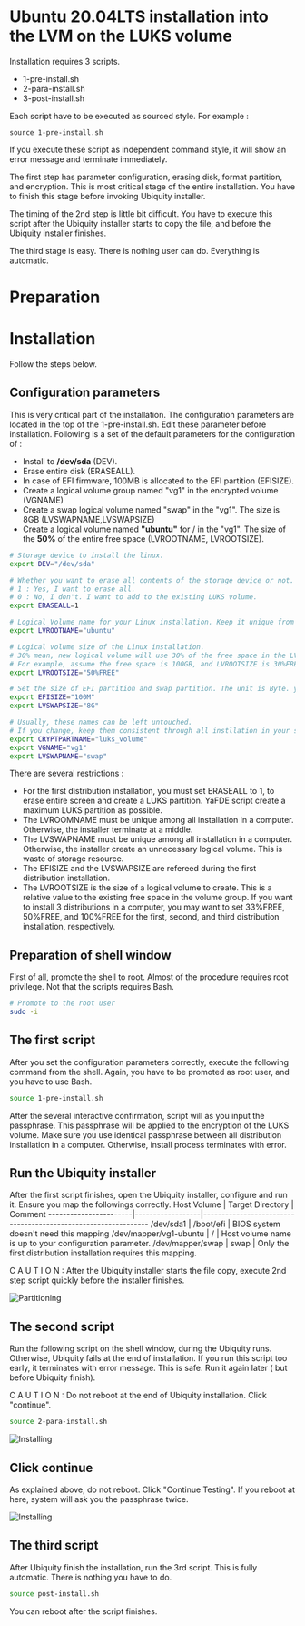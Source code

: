 # Ubuntu 20.04LTS installation into the LVM on the LUKS volume

Installation requires 3 scripts. 
 
- 1-pre-install.sh
- 2-para-install.sh
- 3-post-install.sh

Each script have to be executed as sourced style. For example :
```shell
source 1-pre-install.sh
```
If you execute these script as independent command style, it will show an error message and terminate immediately. 

The first step has parameter configuration, erasing disk, format partition, and encryption. This is most critical stage of the entire installation. You have to finish this stage before invoking Ubiquity installer. 

The timing of the 2nd step is little bit difficult. You have to execute this script after the Ubiquity installer starts to copy the file, and before the Ubiquity installer finishes. 

The third stage is easy. There is nothing user can do. Everything is automatic. 
# Preparation

# Installation
Follow the steps below. 

## Configuration parameters
This is very critical part of the installation. The configuration parameters are located in the top of the 1-pre-install.sh. Edit these parameter before installation. Following is a set of the default parameters for the configuration of : 
- Install to  **/dev/sda** (DEV).
- Erase entire disk (ERASEALL).
- In case of EFI firmware, 100MB is allocated to the EFI partition (EFISIZE).
- Create a logical volume group named "vg1" in the encrypted volume (VGNAME)
- Create a swap logical volume named "swap" in the "vg1". The size is 8GB (LVSWAPNAME,LVSWAPSIZE)
- Create a logical volume named **"ubuntu"** for / in the "vg1". The size of the **50%** of the entire free space (LVROOTNAME, LVROOTSIZE).

```bash
# Storage device to install the linux.  
export DEV="/dev/sda"

# Whether you want to erase all contents of the storage device or not.
# 1 : Yes, I want to erase all.
# 0 : No, I don't. I want to add to the existing LUKS volume. 
export ERASEALL=1

# Logical Volume name for your Linux installation. Keep it unique from other distribution.
export LVROOTNAME="ubuntu"

# Logical volume size of the Linux installation.
# 30% mean, new logical volume will use 30% of the free space in the LVM volume group.
# For example, assume the free space is 100GB, and LVROOTSIZE is 30%FREE. Script will create 30GB logical volume.  
export LVROOTSIZE="50%FREE"

# Set the size of EFI partition and swap partition. The unit is Byte. you can use M,G... notation.
export EFISIZE="100M"
export LVSWAPSIZE="8G"

# Usually, these names can be left untouched. 
# If you change, keep them consistent through all instllation in your system.
export CRYPTPARTNAME="luks_volume"
export VGNAME="vg1"
export LVSWAPNAME="swap"
```

There are several restrictions : 
- For the first distribution installation, you must set ERASEALL to 1, to erase entire screen and create a LUKS partition. YaFDE script create a maximum LUKS partition as possible. 
- The LVROOMNAME must be unique among all installation in a computer. Otherwise, the installer terminate at a middle. 
- The LVSWAPNAME must be unique among all installation in a computer. Otherwise, the installer create an unnecessary logical volume. This is waste of storage resource. 
- The EFISIZE and the LVSWAPSIZE are refereed during the first distribution installation. 
- The LVROOTSIZE is the size of a logical volume to create. This is a relative value to the existing free space in the volume group. If you want to install 3 distributions in a computer, you may want to set 33%FREE, 50%FREE, and 100%FREE for the first, second, and third distribution installation, respectively. 
## Preparation of shell window
First of all, promote the shell to root. Almost of the procedure requires root privilege. Not that the scripts requires Bash. 
```bash
# Promote to the root user
sudo -i
```
## The first script
After you set the configuration parameters correctly, execute the following command from the shell. Again, you have to be promoted as root user, and you have to use Bash.  
```bash
source 1-pre-install.sh
```
After the several interactive confirmation, script will as you input the passphrase. This passphrase will be applied to the encryption of the LUKS volume. Make sure you use identical passphrase between all distribution installation in a computer. Otherwise, install process terminates with error.  

## Run the Ubiquity installer 
After the first script finishes, open the Ubiquity installer, configure and run it. Ensure you map the followings correctly.
Host Volume            | Target Directory | Comment
-----------------------|------------------|---------------------------------------------------------------
/dev/sda1              | /boot/efi        | BIOS system doesn't need this mapping
/dev/mapper/vg1-ubuntu | /                | Host volume name is up to your configuration parameter.
/dev/mapper/swap       | swap             | Only the first distribution installation requires this mapping.

C A U T I O N : After the Ubiquity installer starts the file copy, execute 2nd step script quickly before the installer finishes. 

![Partitioning](image/ubuntu_partitioning.png)

## The second script
Run the following script on the shell window, during the Ubiquity runs. Otherwise, Ubiquity fails at the end of installation. If you run this script too early, it terminates with error message. This is safe. Run it again later ( but before Ubiquity finish).

C A U T I O N : Do not reboot at the end of Ubiquity installation. Click "continue". 

```bash
source 2-para-install.sh
```
![Installing](image/ubuntu_installing.png)

## Click continue
As explained above, do not reboot. Click "Continue Testing". If you reboot at here, system will ask you the passphrase twice.

![Installing](image/ubuntu_done.png)

## The third script
After Ubiquity finish the installation, run the 3rd script. This is fully automatic. There is nothing you have to do.
```bash
source post-install.sh
```
You can reboot after the script finishes. 
